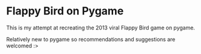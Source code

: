 # Flappy Bird on Pygame
This is my attempt at recreating the 2013 viral Flappy Bird game on pygame.

Relatively new to pygame so recommendations and suggestions are welcomed :>